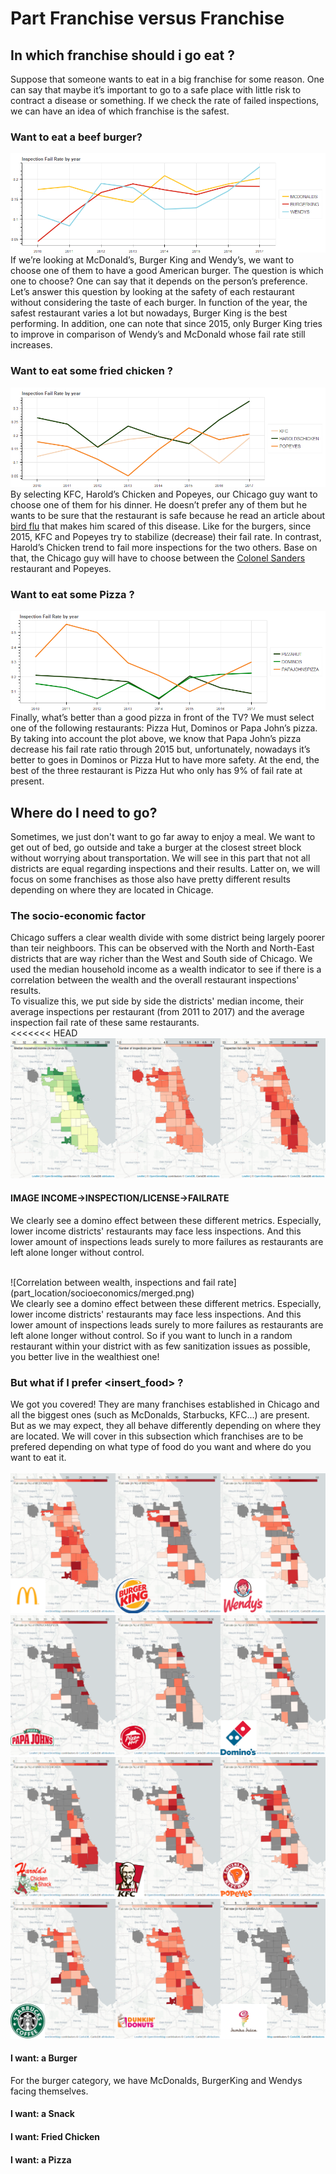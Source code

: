 # Part Franchise versus Franchise  

## In which franchise should i go eat ?  
Suppose that someone wants to eat in a big franchise for some reason. One can say that maybe it’s important to go to a safe place with little risk to contract a disease or something. If we check the rate of failed inspections, we can have an idea of which franchise is the safest.  
### Want to eat a beef burger?  
![Fail rate of burgers restaurant](/franch_img/mc_bk_wd.png)  
If we’re looking at McDonald’s, Burger King and Wendy’s, we want to choose one of them to have a good American burger. The question is which one to choose? One can say that it depends on the person’s preference. Let’s answer this question by looking at the safety of each restaurant without considering the taste of each burger. In function of the year, the safest restaurant varies a lot but nowadays, Burger King is the best performing. In addition, one can note that since 2015, only Burger King tries to improve in comparison of Wendy’s and McDonald whose fail rate still increases.   

### Want to eat some fried chicken ?  
![Fail rate of chicken restaurant](/franch_img/kfc_hc_pp.png)  
By selecting KFC, Harold’s Chicken and Popeyes, our Chicago guy want to choose one of them for his dinner. He doesn’t prefer any of them but he wants to be sure that the restaurant is safe because he read an article about [bird flu](http://dbfchicago.com/bird-flu-chicago/) that makes him scared of this disease. Like for the burgers, since 2015, KFC and Popeyes try to stabilize (decrease) their fail rate. In contrast, Harold’s Chicken trend to fail more inspections for the two others. Base on that, the Chicago guy will have to choose between the [Colonel Sanders](https://en.wikipedia.org/wiki/Colonel_Sanders) restaurant and Popeyes.  
### Want to eat some Pizza ?  
![Fail rate of Pizza restaurant](/franch_img/ph_dm_pjp.png)  
Finally, what’s better than a good pizza in front of the TV? We must select one of the following restaurants: Pizza Hut, Dominos or Papa John’s pizza. By taking into account the plot above, we know that Papa John’s pizza decrease his fail rate ratio through 2015 but, unfortunately, nowadays it’s better to goes in Dominos or Pizza Hut to have more safety. At the end, the best of the three restaurant is Pizza Hut who only has 9% of fail rate at present.
 
## Where do I need to go?  

Sometimes, we just don't want to go far away to enjoy a meal. We want to get out of bed, go outside and take a burger at the closest street block without worrying about transportation. We will see in this part that not all districts are equal regarding inspections and their results. Latter on, we will focus on some franchises as those also have pretty different results depending on where they are located in Chicage.  

### The socio-economic factor  

Chicago suffers a clear wealth divide with some district being largely poorer than teir neighboors. This can be observed with the North and North-East districts that are way richer than the West and South side of Chicago. We used the median household income as a wealth indicator to see if there is a correlation between the wealth and the overall restaurant inspections' results.  
To visualize this, we put side by side the districts' median income, their average inspections per restaurant (from 2011 to 2017) and the average inspection fail rate of these same restaurants.  
<<<<<<< HEAD
![Correlation between wealth, inspections and fail rate](part_location/socioeconomics/merged.png)
#### IMAGE INCOME->INSPECTION/LICENSE->FAILRATE  
We clearly see a domino effect between these different metrics. Especially, lower income districts' restaurants may face less inspections. And this lower amount of inspections leads surely to more failures as restaurants are left alone longer without control.  

<br>  
![Correlation between wealth, inspections and fail rate](part_location/socioeconomics/merged.png)  
<br>  
We clearly see a domino effect between these different metrics. Especially, lower income districts' restaurants may face less inspections. And this lower amount of inspections leads surely to more failures as restaurants are left alone longer without control. So if you want to lunch in a random restaurant within your district with as few sanitization issues as possible, you better live in the wealthiest one!  

### But what if I  prefer <insert_food\> ? 

We got you covered! They are many franchises established in Chicago and all the biggest ones (such as McDonalds, Starbucks, KFC...) are present. But as we may expect, they all behave differently depending on where they are located. We will cover in this subsection which franchises are to be prefered depending on what type of food do you want and where do you want to eat it.  
<br>
![Burgers](part_location/burgers/merged.png)  
![Burgers](part_location/pizzas/merged.png)  
![Burgers](part_location/friedchicken/merged.png)  
![Burgers](part_location/snacks/merged.png)  
#### I want: a Burger  
For the burger category, we have McDonalds, BurgerKing and Wendys facing themselves.  
#### I want: a Snack  
#### I want: Fried Chicken  
#### I want: a Pizza  

